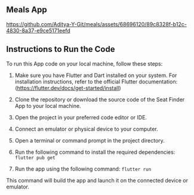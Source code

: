 ## Meals App

https://github.com/Aditya-Y-Git/meals/assets/68696120/89c8328f-b12c-4830-8a37-e9ce5171eefd


## Instructions to Run the Code

To run this App code on your local machine, follow these steps:

1. Make sure you have Flutter and Dart installed on your system. For installation instructions, refer to the official Flutter documentation: (https://flutter.dev/docs/get-started/install)

2. Clone the repository or download the source code of the Seat Finder App to your local machine.

3. Open the project in your preferred code editor or IDE.

4. Connect an emulator or physical device to your computer.

5. Open a terminal or command prompt in the project directory.

6. Run the following command to install the required dependencies: `flutter pub get`

7. Run the app using the following command: `flutter run`

This command will build the app and launch it on the connected device or emulator.
